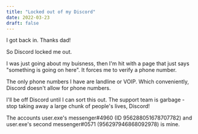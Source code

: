 ```yaml
---
title: "Locked out of my Discord"
date: 2022-03-23
draft: false
---
```

<notice info>
I got back in. Thanks dad!
</notice>

So Discord locked me out.

I was just going about my buisness, then I'm hit with a page that just says "something is going on here". It forces me to verify a phone number.

The only phone numbers I have are landline or VOIP. Which conveniently, Discord doesn't allow for phone numbers.

I'll be off Discord until I can sort this out. The support team is garbage - stop taking away a large chunk of people's lives, Discord!

The accounts user.exe's messenger#4960 (ID 956288051678707782) and user.exe's second messenger#0571 (956297946868092978) is mine.
